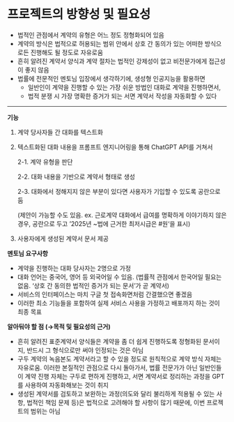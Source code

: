 # 프로젝트의 방향성 및 필요성

- 법적인 관점에서 계약의 유형은 어느 정도 정형화되어 있음
- 계약의 방식은 법적으로 허용되는 범위 안에서 상호 간 동의가 있는 어떠한 방식으로든 진행해도 될 정도로 자유로움
- 흔히 알려진 계약서 양식과 계약 절차는 법적인 강제성이 없고 비전문가에게 접근성이 좋지 않음
- 법률에 전문적인 멘토님 입장에서 생각하기에, 생성형 인공지능을 활용하면
    - 일반인이 계약을 진행할 수 있는 가장 쉬운 방법인 대화로 계약을 진행하면서,
    - 법적 분쟁 시 가장 명확한 증거가 되는 서면 계약서 작성을 자동화할 수 있다

---

**기능**

1. 계약 당사자들 간 대화를 텍스트화
2. 텍스트화된 대화 내용을 프롬프트 엔지니어링을 통해 ChatGPT API를 거쳐서
    
    2-1. 계약 유형을 판단
    
    2-2. 대화 내용을 기반으로 계약서 형태로 생성
    
    2-3. 대화에서 정해지지 않은 부분이 있다면 사용자가 기입할 수 있도록 공란으로 둠
    
    (제안이 가능할 수도 있음. ex. 근로계약 대화에서 급여를 명확하게 이야기하지 않은 경우, 공란으로 두고 ’2025년 ~법에 근거한 최저시급은 #원‘을 표시)
    
3. 사용자에게 생성된 계약서 문서 제공

**멘토님 요구사항**

- 계약을 진행하는 대화 당사자는 2명으로 가정
- 대화 언어는 중국어, 영어 등 외국어일 수 있음. (법률적 관점에서 한국어일 필요는 없음. ‘상호 간 동의한 법적인 증거가 되는 문서’가 곧 계약서)
- 서비스의 인터페이스는 마치 구글 첫 접속화면처럼 간결했으면 좋겠음
- 이러한 최소 기능들을 포함하여 실제 서비스 사용을 가정하고 배포까지 하는 것이 최종 목표

**알아둬야 할 점 (→목적 및 필요성의 근거)**

- 흔히 알려진 표준계약서 양식들은 계약을 좀 더 쉽게 진행하도록 정형화된 문서이지, 반드시 그 형식으로만 써야 인정되는 것은 아님
- 구두 계약의 녹음본도 계약서라고 할 수 있을 정도로 원칙적으로 계약 방식 자체는 자유로움. 이러한 본질적인 관점으로 다시 돌아가서, 법률 전문가가 아닌 일반인들이 계약 진행 자체는 구두로 편하게 진행하고, 서면 계약서로 정리하는 과정을 GPT를 사용하여 자동화해보는 것이 취지
- 생성된 계약서를 검토하고 보완하는 과정(의도와 달리 불리하게 적용될 수 있는 사항, 법적인 책임 문제 등)은 법적으로 고려해야 할 사항이 많기 때문에, 이번 프로젝트의 범위는 아님